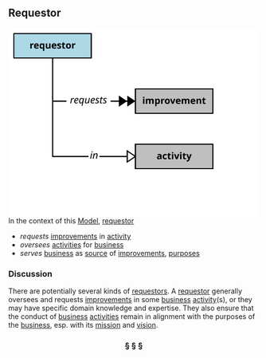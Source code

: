 ## Requestor

<img src="https://github.com/nikboyd/Syntopica/raw/master/sample-domain/requestor.svg" align="right"/>

In the context of this [Model](model.md), [requestor](https://github.com/nikboyd/Syntopica/blob/master/sample-domain/requestor.md)

* <i>requests</i> [improvements](https://github.com/nikboyd/Syntopica/blob/master/sample-domain/improvement.md) in [activity](https://github.com/nikboyd/Syntopica/blob/master/sample-domain/activity.md)
* <i>oversees</i> [activities](https://github.com/nikboyd/Syntopica/blob/master/sample-domain/activity.md) for [business](https://github.com/nikboyd/Syntopica/blob/master/sample-domain/business.md)
* <i>serves</i> [business](https://github.com/nikboyd/Syntopica/blob/master/sample-domain/business.md) as [source](https://github.com/nikboyd/Syntopica/blob/master/sample-domain/source.md) of [improvements](https://github.com/nikboyd/Syntopica/blob/master/sample-domain/improvement.md), [purposes](https://github.com/nikboyd/Syntopica/blob/master/sample-domain/purpose.md)

### Discussion

There are potentially several kinds of [requestors](https://github.com/nikboyd/Syntopica/blob/master/sample-domain/requestor.md).
A [requestor](https://github.com/nikboyd/Syntopica/blob/master/sample-domain/requestor.md) generally oversees and requests [improvements](https://github.com/nikboyd/Syntopica/blob/master/sample-domain/improvement.md) in some [business](https://github.com/nikboyd/Syntopica/blob/master/sample-domain/business.md) [activity](https://github.com/nikboyd/Syntopica/blob/master/sample-domain/activity.md)(s),
or they may have specific domain knowledge and expertise.
They also ensure that the conduct of [business](https://github.com/nikboyd/Syntopica/blob/master/sample-domain/business.md) [activities](https://github.com/nikboyd/Syntopica/blob/master/sample-domain/activity.md) remain in alignment with the purposes of the [business](https://github.com/nikboyd/Syntopica/blob/master/sample-domain/business.md),
esp. with its [mission](https://github.com/nikboyd/Syntopica/blob/master/sample-domain/mission.md) and [vision](https://github.com/nikboyd/Syntopica/blob/master/sample-domain/vision.md).


<h3 align="center"><b>&sect; &sect; &sect;</b></h3>
